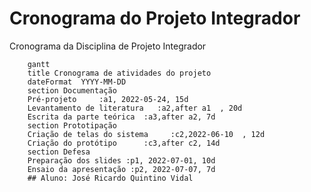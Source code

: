 # Cronograma do Projeto Integrador
Cronograma da Disciplina de Projeto Integrador
```mermaid
    gantt
    title Cronograma de atividades do projeto
    dateFormat  YYYY-MM-DD
    section Documentação
    Pré-projeto     :a1, 2022-05-24, 15d
    Levantamento de literatura   :a2,after a1  , 20d
    Escrita da parte teórica  :a3,after a2, 7d
    section Prototipação
    Criação de telas do sistema     :c2,2022-06-10  , 12d
    Criação do protótipo      :c3,after c2, 14d
    section Defesa
    Preparação dos slides :p1, 2022-07-01, 10d
    Ensaio da apresentação :p2, 2022-07-07, 7d
    ## Aluno: José Ricardo Quintino Vidal
```
